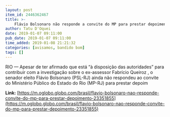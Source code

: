 ```yaml
---
layout: post
item_id: 2446362467
title: >-
    Flávio Bolsonaro não responde a convite do MP para prestar depoimento
author: Tatu D'Oquei
date: 2019-01-07 09:11:00
pub_date: 2019-01-07 09:11:00
time_added: 2019-01-08 21:21:32
categories: [avisamos, bandido bom]
tags: []
---
```


RIO — Apesar de ter afirmado que está “à disposição das autoridades” para contribuir com a investigação sobre o ex-assessor Fabrício Queiroz , o senador eleito Flávio Bolsonaro (PSL-RJ) ainda não respondeu ao convite do Ministério Público do Estado do Rio (MP-RJ) para prestar depoim

**Link:** [https://m.oglobo.globo.com/brasil/flavio-bolsonaro-nao-responde-convite-do-mp-para-prestar-depoimento-23351855](https://m.oglobo.globo.com/brasil/flavio-bolsonaro-nao-responde-convite-do-mp-para-prestar-depoimento-23351855)

